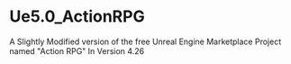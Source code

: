 # Ue5.0_ActionRPG
 A Slightly Modified version of the free Unreal Engine Marketplace Project named "Action RPG" In Version 4.26
